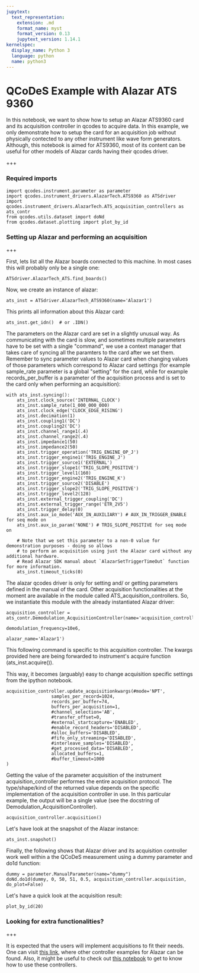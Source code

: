 ```yaml
---
jupytext:
  text_representation:
    extension: .md
    format_name: myst
    format_version: 0.13
    jupytext_version: 1.14.1
kernelspec:
  display_name: Python 3
  language: python
  name: python3
---
```


# QCoDeS Example with Alazar ATS 9360
In this notebook, we want to show how to setup an Alazar ATS9360 card and its acquisition controller in qcodes to acquire data. In this example, we only demonstrate how to setup the card for an acquisition job without physically contected to any other instrument like wave form generators. Although, this notebook is aimed for ATS9360, most of its content can be useful for other models of Alazar cards having their qcodes driver.

+++

### Required imports

```{code-cell} ipython3
import qcodes.instrument.parameter as parameter
import qcodes.instrument_drivers.AlazarTech.ATS9360 as ATSdriver
import qcodes.instrument_drivers.AlazarTech.ATS_acquisition_controllers as ats_contr
from qcodes.utils.dataset import doNd
from qcodes.dataset.plotting import plot_by_id
```

### Setting up Alazar and performing an acquisition

+++

First, lets list all the Alazar boards connected to this machine. In most cases this will probably only be a single one:

```{code-cell} ipython3
ATSdriver.AlazarTech_ATS.find_boards()
```

Now, we create an instance of alazar:

```{code-cell} ipython3
ats_inst = ATSdriver.AlazarTech_ATS9360(name='Alazar1')
```

This prints all information about this Alazar card:

```{code-cell} ipython3
ats_inst.get_idn()  # or .IDN()
```

The parameters on the Alazar card are set in a slightly unusual way. As communicating with the card is slow, and sometimes multiple parameters have to be set with a single "command", we use a context manager that takes care of syncing all the paramters to the card after we set them. Remember to sync parameter values to Alazar card when changing values of those parameters which correspond to Alazar card settings (for example sample_rate parameter is a global "setting" for the card, while for example records_per_buffer is a parameter of the acquisition process and is set to the card only when performing an acquisition):

```{code-cell} ipython3
with ats_inst.syncing():
    ats_inst.clock_source('INTERNAL_CLOCK')
    ats_inst.sample_rate(1_000_000_000)
    ats_inst.clock_edge('CLOCK_EDGE_RISING')
    ats_inst.decimation(1)
    ats_inst.coupling1('DC')
    ats_inst.coupling2('DC')
    ats_inst.channel_range1(.4)
    ats_inst.channel_range2(.4)
    ats_inst.impedance1(50)
    ats_inst.impedance2(50)
    ats_inst.trigger_operation('TRIG_ENGINE_OP_J')
    ats_inst.trigger_engine1('TRIG_ENGINE_J')
    ats_inst.trigger_source1('EXTERNAL')
    ats_inst.trigger_slope1('TRIG_SLOPE_POSITIVE')
    ats_inst.trigger_level1(160)
    ats_inst.trigger_engine2('TRIG_ENGINE_K')
    ats_inst.trigger_source2('DISABLE')
    ats_inst.trigger_slope2('TRIG_SLOPE_POSITIVE')
    ats_inst.trigger_level2(128)
    ats_inst.external_trigger_coupling('DC')
    ats_inst.external_trigger_range('ETR_2V5')
    ats_inst.trigger_delay(0)
    ats_inst.aux_io_mode('AUX_IN_AUXILIARY') # AUX_IN_TRIGGER_ENABLE for seq mode on
    ats_inst.aux_io_param('NONE') # TRIG_SLOPE_POSITIVE for seq mode on

    # Note that we set this parameter to a non-0 value for demonstration purposes - doing so allows
    # to perform an acquisition using just the Alazar card without any additional hardware.
    # Read Alazar SDK manual about `AlazarSetTriggerTimeOut` function for more information.
    ats_inst.timeout_ticks(0)
```

The alazar qcodes driver is only for setting and/ or getting parameters defined in the manual of the card. Other acquisition functionalities at the moment are available in the module called ATS_acquisition_controllers. So, we instantiate this module with the already instantiated Alazar driver:

```{code-cell} ipython3
acquisition_controller = ats_contr.Demodulation_AcquisitionController(name='acquisition_controller',
                                                                      demodulation_frequency=10e6,
                                                                      alazar_name='Alazar1')
```

This following command is specific to this acquisition controller. The kwargs provided here are being forwarded to instrument's acquire function (ats_inst.acquire()).

This way, it becomes (arguably) easy to change acquisition specific settings from the ipython notebook.

```{code-cell} ipython3
acquisition_controller.update_acquisitionkwargs(#mode='NPT',
                 samples_per_record=1024,
                 records_per_buffer=74,
                 buffers_per_acquisition=1,
                 #channel_selection='AB',
                 #transfer_offset=0,
                 #external_startcapture='ENABLED',
                 #enable_record_headers='DISABLED',
                 #alloc_buffers='DISABLED',
                 #fifo_only_streaming='DISABLED',
                 #interleave_samples='DISABLED',
                 #get_processed_data='DISABLED',
                 allocated_buffers=1,
                 #buffer_timeout=1000
)
```

Getting the value of the parameter acquisition of the instrument acquisition_controller performes the entire acquisition protocol. The type/shape/kind of the returned value depends on the specific implementation of the acquisition controller in use. In this particular example, the output will be a single value (see the docstring of Demodulation_AcquisitionController).

```{code-cell} ipython3
acquisition_controller.acquisition()
```

Let's have look at the snapshot of the Alazar instance:

```{code-cell} ipython3
ats_inst.snapshot()
```

Finally, the following shows that Alazar driver and its acquisition controller work well within a the QCoDeS measurement using a dummy parameter and do1d function:

```{code-cell} ipython3
dummy = parameter.ManualParameter(name="dummy")
doNd.do1d(dummy, 0, 50, 51, 0.5, acquisition_controller.acquisition, do_plot=False)
```

Let's have a quick look at the acquisition result:

```{code-cell} ipython3
plot_by_id(20)
```

### Looking for extra functionalities?

+++

It is expected that the users will implement acquisitions to fit their needs. One can visit [this link](https://github.com/qdev-dk/qdev-wrappers/tree/master/qdev_wrappers/alazar_controllers), where other controller examples for Alazar can be found. Also, it might be useful to check out [this notebook](https://github.com/qdev-dk/qdev-wrappers/blob/master/examples/Alazar/Qcodes%20example%20with%20Alazar%20ATS9360.ipynb) to get to know how to use these controllers.
